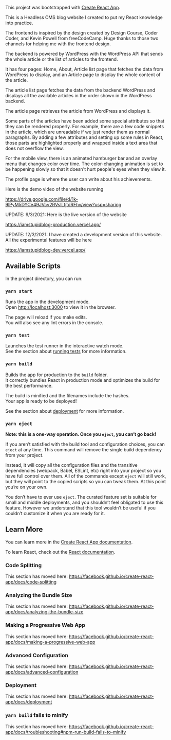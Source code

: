 This project was bootstrapped with [Create React App](https://github.com/facebook/create-react-app).

This is a Headless CMS blog website I created to put my React knowledge into practice.

The frontend is inspired by the design created by Design Course, Coder Coder, and Kevin Powell from freeCodeCamp. Huge thanks to those two channels for helping me with the frontend design.

The backend is powered by WordPress with the WordPress API that sends the whole article or the list of articles to the frontend.

It has four pages: Home, About,  Article list page that fetches the data from WordPress to display, and an Article page to display the whole content of the article.

The article list page fetches the data from the backend WordPress and displays all the available articles in the order shown in the WordPress backend.

The article page retrieves the article from WordPress and displays it.

Some parts of the articles have been added some special attributes so that they can be rendered properly. For example, there are a few code snippets in the article, which are unreadable if we just render them as normal paragraphs. By adding a few attributes and setting up some rules in React, those parts are highlighted properly and wrapped inside a text area that does not overflow the view.

For the mobile view, there is an animated hamburger bar and an overlay menu that changes color over time. The color-changing animation is set to be happening slowly so that it doesn't hurt people's eyes when they view it.

The profile page is where the user can write about his achievements.

Here is the demo video of the website running

https://drive.google.com/file/d/1k-9lPyM5DYCe49JVcv2RVslLtjtdRFhv/view?usp=sharing

UPDATE: 9/3/2021: Here is the live version of the website

https://iamstupidblog-production.vercel.app/

UPDATE: 12/3/2021: I have created a development version of this website. All the experimental features will be here

https://iamstupidblog-dev.vercel.app/


## Available Scripts

In the project directory, you can run:

### `yarn start`

Runs the app in the development mode.<br />
Open [http://localhost:3000](http://localhost:3000) to view it in the browser.

The page will reload if you make edits.<br />
You will also see any lint errors in the console.

### `yarn test`

Launches the test runner in the interactive watch mode.<br />
See the section about [running tests](https://facebook.github.io/create-react-app/docs/running-tests) for more information.

### `yarn build`

Builds the app for production to the `build` folder.<br />
It correctly bundles React in production mode and optimizes the build for the best performance.

The build is minified and the filenames include the hashes.<br />
Your app is ready to be deployed!

See the section about [deployment](https://facebook.github.io/create-react-app/docs/deployment) for more information.

### `yarn eject`

**Note: this is a one-way operation. Once you `eject`, you can’t go back!**

If you aren’t satisfied with the build tool and configuration choices, you can `eject` at any time. This command will remove the single build dependency from your project.

Instead, it will copy all the configuration files and the transitive dependencies (webpack, Babel, ESLint, etc) right into your project so you have full control over them. All of the commands except `eject` will still work, but they will point to the copied scripts so you can tweak them. At this point you’re on your own.

You don’t have to ever use `eject`. The curated feature set is suitable for small and middle deployments, and you shouldn’t feel obligated to use this feature. However we understand that this tool wouldn’t be useful if you couldn’t customize it when you are ready for it.

## Learn More

You can learn more in the [Create React App documentation](https://facebook.github.io/create-react-app/docs/getting-started).

To learn React, check out the [React documentation](https://reactjs.org/).

### Code Splitting

This section has moved here: https://facebook.github.io/create-react-app/docs/code-splitting

### Analyzing the Bundle Size

This section has moved here: https://facebook.github.io/create-react-app/docs/analyzing-the-bundle-size

### Making a Progressive Web App

This section has moved here: https://facebook.github.io/create-react-app/docs/making-a-progressive-web-app

### Advanced Configuration

This section has moved here: https://facebook.github.io/create-react-app/docs/advanced-configuration

### Deployment

This section has moved here: https://facebook.github.io/create-react-app/docs/deployment

### `yarn build` fails to minify

This section has moved here: https://facebook.github.io/create-react-app/docs/troubleshooting#npm-run-build-fails-to-minify
